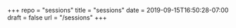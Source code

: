+++
repo = "sessions"
title = "sessions"
date = 2019-09-15T16:50:28-07:00
draft = false
url = "/sessions"
+++

